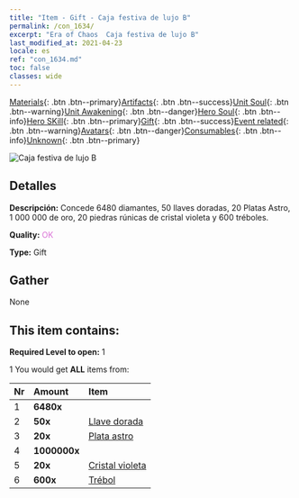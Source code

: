 ```yaml
---
title: "Item - Gift - Caja festiva de lujo B"
permalink: /con_1634/
excerpt: "Era of Chaos  Caja festiva de lujo B"
last_modified_at: 2021-04-23
locale: es
ref: "con_1634.md"
toc: false
classes: wide
---
```

 [Materials](/ItemsES/){: .btn .btn--primary}[Artifacts](/ItemsES/Artifacts/){: .btn .btn--success}[Unit Soul](/ItemsES/UnitSoul/){: .btn .btn--warning}[Unit Awakening](/ItemsES/UnitAwakening/){: .btn .btn--danger}[Hero Soul](/ItemsES/HeroSoul/){: .btn .btn--info}[Hero SKill](/ItemsES/HeroSkill/){: .btn .btn--primary}[Gift](/ItemsES/Gift/){: .btn .btn--success}[Event related](/ItemsES/Events/){: .btn .btn--warning}[Avatars](/ItemsES/Avatars/){: .btn .btn--danger}[Consumables](/ItemsES/Consumables/){: .btn .btn--info}[Unknown](/ItemsES/Unknown/){: .btn .btn--primary}

 ![Caja festiva de lujo B](/images/t/i_907249.png)

## Detalles
 **Descripción:** Concede 6480 diamantes, 50 llaves doradas, 20 Platas Astro, 1 000 000 de oro, 20 piedras rúnicas de cristal violeta y 600 tréboles.

 **Quality:** <span style="color: #DA70D6">OK</span>

 **Type:** Gift

## Gather

  None

## This item contains:

 **Required Level to open:** 1

 1 You would get **ALL** items  from:

  | Nr | Amount |     Item    |
  |:---|:-------|:------------|
  | 1 |  **6480x** | <i class="fas fa-gem"/> |  | 
  | 2 |  **50x** | [Llave dorada](/ItemsES/con_783/) |  | 
  | 3 |  **20x** | [Plata astro](/ItemsES/con_969/) |  | 
  | 4 |  **1000000x** | <i class="fas fa-coins"/> |  | 
  | 5 |  **20x** | [Cristal violeta](/ItemsES/con_720/) |  | 
  | 6 |  **600x** | [Trébol](/ItemsES/con_537/) |  | 
